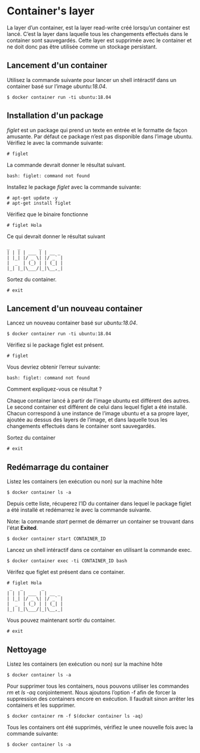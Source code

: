 # Container's layer

La layer d’un container, est la layer read-write créé lorsqu’un container est lancé. C’est la layer dans laquelle tous les changements effectués dans le container sont sauvegardés. Cette layer est supprimée avec le container et ne doit donc pas être utilisée comme un stockage persistant.

## Lancement d'un container

Utilisez la commande suivante pour lancer un shell intéractif dans un container basé sur l’image *ubuntu:18.04*.

```
$ docker container run -ti ubuntu:18.04
```

## Installation d'un package

*figlet* est un package qui prend un texte en entrée et le formatte de façon amusante. Par défaut ce package n’est pas disponible dans l’image ubuntu. Vérifiez le avec la commande suivante:

```
# figlet
```

La commande devrait donner le résultat suivant.

```
bash: figlet: command not found
```

Installez le package *figlet* avec la commande suivante:

```
# apt-get update -y
# apt-get install figlet
```

Vérifiez que le binaire fonctionne

```
# figlet Hola
```

Ce qui devrait donner le résultat suivant

```
_   _       _
| | | | ___ | | __ _
| |_| |/ _ \| |/ _` |
|  _  | (_) | | (_| |
|_| |_|\___/|_|\__,_|

```

Sortez du container.

```
# exit
```

## Lancement d'un nouveau container

Lancez un nouveau container basé sur *ubuntu:18.04*.

```
$ docker container run -ti ubuntu:18.04
```

Vérifiez si le package figlet est présent.

```
# figlet
```

Vous devriez obtenir l’erreur suivante:

```
bash: figlet: command not found
```

Comment expliquez-vous ce résultat ?

Chaque container lancé à partir de l’image ubuntu est différent des autres. Le second container est différent de celui dans lequel figlet a été installé. Chacun correspond à une instance de l’image ubuntu et a sa propre layer, ajoutée au dessus des layers de l’image, et dans laquelle tous les changements effectués dans le container sont sauvegardés.

Sortez du container

```
# exit
```

## Redémarrage du container


Listez les containers (en exécution ou non) sur la machine hôte

```
$ docker container ls -a
```

Depuis cette liste, récuperez l’ID du container dans lequel le package figlet a été installé et redémarrez le avec la commande suivante.

Note: la commande *start* permet de démarrer un container se trouvant dans l'état **Exited**.

```
$ docker container start CONTAINER_ID
```

Lancez un shell intéractif dans ce container en utilisant la commande exec.

```
$ docker container exec -ti CONTAINER_ID bash
```

Vérifez que figlet est présent dans ce container.

```
# figlet Hola
 _   _       _
| | | | ___ | | __ _
| |_| |/ _ \| |/ _` |
|  _  | (_) | | (_| |
|_| |_|\___/|_|\__,_|

```

Vous pouvez maintenant sortir du container.

```
# exit
```

## Nettoyage

Listez les containers (en exécution ou non) sur la machine hôte

```
$ docker container ls -a
```

Pour supprimer tous les containers, nous pouvons utiliser les commandes *rm* et *ls -aq* conjointement. Nous ajoutons l’option -f afin de forcer la suppression des containers encore en exécution. Il faudrait sinon arrêter les containers et les supprimer.

```
$ docker container rm -f $(docker container ls -aq)
```

Tous les containers ont été supprimés, vérifiez le unee nouvelle fois avec la commande suivante:

```
$ docker container ls -a
```
